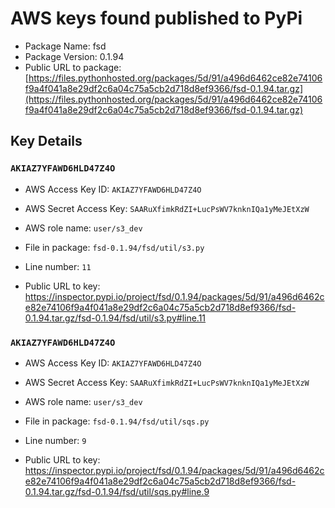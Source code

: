 # AWS keys found published to PyPi

* Package Name: fsd
* Package Version: 0.1.94
* Public URL to package: [https://files.pythonhosted.org/packages/5d/91/a496d6462ce82e74106f9a4f041a8e29df2c6a04c75a5cb2d718d8ef9366/fsd-0.1.94.tar.gz](https://files.pythonhosted.org/packages/5d/91/a496d6462ce82e74106f9a4f041a8e29df2c6a04c75a5cb2d718d8ef9366/fsd-0.1.94.tar.gz)

## Key Details

### `AKIAZ7YFAWD6HLD47Z4O`

* AWS Access Key ID: `AKIAZ7YFAWD6HLD47Z4O`
* AWS Secret Access Key: `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` 
* AWS role name: `user/s3_dev`
* File in package: `fsd-0.1.94/fsd/util/s3.py`
* Line number: `11`

* Public URL to key: https://inspector.pypi.io/project/fsd/0.1.94/packages/5d/91/a496d6462ce82e74106f9a4f041a8e29df2c6a04c75a5cb2d718d8ef9366/fsd-0.1.94.tar.gz/fsd-0.1.94/fsd/util/s3.py#line.11



### `AKIAZ7YFAWD6HLD47Z4O`

* AWS Access Key ID: `AKIAZ7YFAWD6HLD47Z4O`
* AWS Secret Access Key: `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` 
* AWS role name: `user/s3_dev`
* File in package: `fsd-0.1.94/fsd/util/sqs.py`
* Line number: `9`

* Public URL to key: https://inspector.pypi.io/project/fsd/0.1.94/packages/5d/91/a496d6462ce82e74106f9a4f041a8e29df2c6a04c75a5cb2d718d8ef9366/fsd-0.1.94.tar.gz/fsd-0.1.94/fsd/util/sqs.py#line.9


